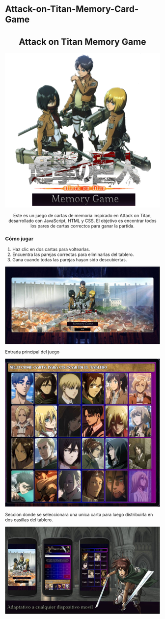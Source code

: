 # Attack-on-Titan-Memory-Card-Game
<h1 align="center">Attack on Titan Memory Game</h1>

<p align="center">
  <img src="imgLogo/imgLogo2.png" alt="Mi Logo" />
</p>
<p align="center">
Este es un juego de cartas de memoria inspirado en Attack on Titan, desarrollado con JavaScript, HTML y CSS. El objetivo es encontrar todos los pares de cartas correctos para ganar la partida.
 <h3>Cómo jugar</h3>
<ol>
  <li>Haz clic en dos cartas para voltearlas.</li>
  <li>Encuentra las parejas correctas para eliminarlas del tablero.</li>
  <li>Gana cuando todas las parejas hayan sido descubiertas.</li>
</ol>
</p>
<p aling="center">
  <img src="images/capture1.jpg" alt="menu"/>
</p>
<p aling="center">
  <figcaption>Entrada principal del juego</figcaption>
</p>
<img src="images/seleccionarCarta.jpg" alt="seleccionar-carta"/>  
<p aling="left">
   Seccion donde se seleccionara una unica carta para luego distribuirla en dos casillas del tablero.
</p>
<img src="images/dispositivosMoviles.jpg" alt="dipositivosMoviles" />



